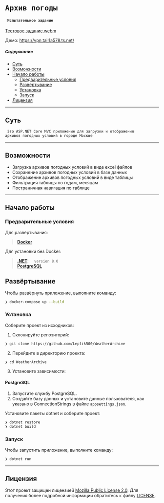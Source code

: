 # `Архив погоды`

#### <code> Испытательное задание </code>

[Тестовое задание.webm](https://github.com/user-attachments/assets/a5061672-ab8e-4c72-b016-2f15967bc766)

Демо: https://vpn.tail1a578.ts.net/
#####  Содержание

- [ Суть](#суть)
- [ Возможности](#возможности)
- [ Начало работы](#начало-работы)
    - [ Предварительные условия](#предварительные-условия)
    - [ Развёртывание](#развёртывание)
    - [ Установка](#установка)
    - [ Запуск](#запуск)
- [ Лицензия](#лицензия)

---

##  Суть

<code>  Это ASP.NET Core MVC приложение для загрузки и отображения архивов
погодных условий в городе Москве </code>

---

##  Возможности

- Загрузка архивов погодных условий в виде excel файлов
- Сохранение архивов погодных условий в базе данных
- Отображение архивов погодных условий в виде таблицы
- Фильтрация таблицы по годам, месяцам
- Постраничная навигация по таблице
---

##  Начало работы

###  Предварительные условия

Для развёртывания:
>   [**Docker**](https://www.docker.com/products/docker-desktop/)

Для установки без Docker:
>   [**.NET**](https://dotnet.microsoft.com/ru-ru/download/dotnet/8.0): `  
> version 8.0 `   
>   [**PostgreSQL**](https://www.postgresql.org/download/)  

## Развёртывание

Чтобы развёрнуть приложение, выполните команду:

```sh
❯ docker-compose up --build
```

###  Установка

Соберите проект из исходников:

1. Склонируйте репозиторий:
```sh
❯ git clone https://github.com/Leplik500/WeatherArchive
```

2. Перейдите в директорию проекта:
```sh
❯ cd WeatherArchive
```

3. Установите зависимости:

#### PostgreSQL
1. Запустите службу PostgreSQL.
2. Создайте базу данных и установите данные пользователя, как указано в ConnectionStrings в файле `appsettings.json`.

Установите пакеты dotnet и соберите проект:
```sh
❯ dotnet restore
❯ dotnet build
```

###  Запуск

Чтобы запустить приложение, выполните команду:

```sh
❯ dotnet run
```
---

##  Лицензия

Этот проект защищен лицензией [Mozilla Public License 2.0](https://choosealicense.com/licenses/mpl-2.0/). Для получения более подробной информации обратитесь к файлу [LICENSE](https://choosealicense.com/licenses/mpl-2.0/).


